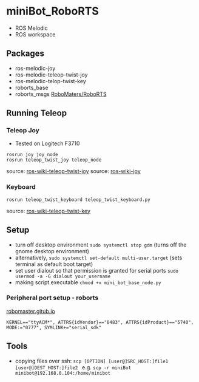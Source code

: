 # miniBot_RoboRTS

-   ROS Melodic
-   ROS workspace

## Packages

-   ros-melodic-joy
-   ros-melodic-teleop-twist-joy
-   ros-melodic-telop-twist-key
-   roborts_base
-   roborts_msgs
    [RoboMaters/RoboRTS](https://github.com/RoboMaster/RoboRTS.git)

## Running Teleop

### Teleop Joy

-   Tested on Logitech F3710

```
rosrun joy joy_node
rosrun teleop_twist_joy teleop_node
```

source: [ros-wiki-teleop-twist-joy](http://wiki.ros.org/teleop_twist_joy)
source: [ros-wiki-joy](http://wiki.ros.org/joy)

### Keyboard

```
rosrun teleop_twist_keyboard teleop_twist_keyboard.py
```

source: [ros-wiki-teleop-twist-key](http://wiki.ros.org/teleop_twist_keyboard)

## Setup

-   turn off desktop environment
    `sudo systemctl stop gdm` (turns off the gnome desktop environment)
-   alternatively, `sudo systemctl set-default multi-user.target` (sets terminal as default boot target)
-   set user dialout so that permission is granted for serial ports
    `sudo usermod -a -G dialout your_username`
-   making script executable
    `chmod +x mini_bot_base_node.py`

### Peripheral port setup - roborts

[robomaster.gitub.io](https://robomaster.github.io/RoboRTS-Tutorial/#/en/quick_start/setup_on_manifold2?id=peripheral-port-mapping)

```
KERNEL=="ttyACM*", ATTRS{idVendor}=="0483", ATTRS{idProduct}=="5740", MODE:="0777", SYMLINK+="serial_sdk"
```

## Tools

-   copying files over ssh: `scp [OPTION] [user@]SRC_HOST:]file1 [user@]DEST_HOST:]file2
` e.g. `scp -r miniBot minibot@192.168.0.104:/home/minibot`
